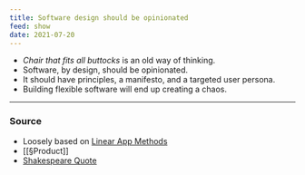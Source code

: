 ```yaml
---
title: Software design should be opinionated
feed: show
date: 2021-07-20
---
```


- *Chair that fits all buttocks* is an old way of thinking.
- Software, by design, should be opinionated. 
- It should have principles, a manifesto, and a targeted user persona.
- Building flexible software will end up creating a chaos. 

---

### Source 
- Loosely based on [Linear App Methods](https://linear.app/method)
- [[§Product]]
- [Shakespeare Quote](https://metaphorawarenessmonth.wordpress.com/2017/06/14/it-is-like-a-barbers-chair-that-fits-all-buttocks/)